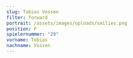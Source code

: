 ```yaml
---
slug: Tobias Vossen
filter: forward
portrait: /assets/images/uploads/smilies.png
position: F
spielernummer: "29"
vorname: Tobias
nachname: Vossen
---
```


